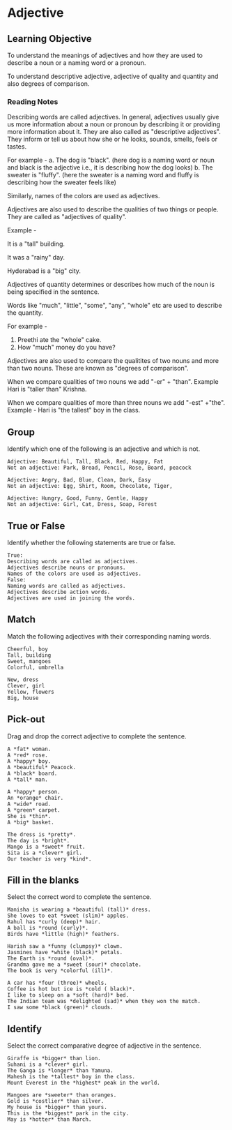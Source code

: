 # Adjective

## Learning Objective

To understand the meanings of adjectives and how they are used to describe a noun or a naming word or a pronoun.

To understand descriptive adjective, adjective of quality and quantity and also degrees of comparison.

### Reading Notes

Describing words are called adjectives. In general, adjectives usually give us more information about a noun or pronoun by describing it or providing more information about it. They are also called as "descriptive adjectives". They inform or tell us about how she or he looks, sounds, smells, feels or tastes.

 For example - 
a. The dog is "black". (here dog is a naming word or noun and black is the adjective i.e., it is describing how the dog looks)
b. The sweater is "fluffy". (here the sweater is a naming word and fluffy is describing how the sweater feels like)

Similarly, names of the colors are used as adjectives.

Adjectives are also used to describe the qualities of two things or people. They are called as "adjectives of quality".

Example - 

It is a "tall" building.

It was a "rainy" day.

Hyderabad is a "big" city.

Adjectives of quantity determines or describes how much of the noun is being specified in the sentence. 

Words like "much", "little", "some", "any", "whole" etc are used to describe the quantity.

For example -
1. Preethi ate the "whole" cake.
2. How "much" money do you have?

Adjectives are also used to compare the qualitites of two nouns and more than two nouns. These are known as "degrees of comparison".  

When we compare qualities of two nouns we add "-er" + "than". 
Example Hari is "taller than" Krishna.

When we compare qualities of more than three nouns we add "-est" +"the". 
Example - Hari is "the tallest" boy in the class.


## Group 

Identify which one of the following is an adjective and which is not. 

```
Adjective: Beautiful, Tall, Black, Red, Happy, Fat
Not an adjective: Park, Bread, Pencil, Rose, Board, peacock
```

```
Adjective: Angry, Bad, Blue, Clean, Dark, Easy
Not an adjective: Egg, Shirt, Room, Chocolate, Tiger, 
```

```
Adjective: Hungry, Good, Funny, Gentle, Happy
Not an adjective: Girl, Cat, Dress, Soap, Forest
```

## True or False

Identify whether the following statements are true or false.

```
True:
Describing words are called as adjectives.
Adjectives describe nouns or pronouns.
Names of the colors are used as adjectives.
False:
Naming words are called as adjectives.
Adjectives describe action words.
Adjectives are used in joining the words.
```

## Match

Match the following adjectives with their corresponding naming words.

```
Cheerful, boy
Tall, building
Sweet, mangoes
Colorful, umbrella
```

```
New, dress
Clever, girl
Yellow, flowers
Big, house
```


## Pick-out

Drag and drop the correct adjective to complete the sentence.

```
A *fat* woman.
A *red* rose.
A *happy* boy.
A *beautiful* Peacock.
A *black* board.
A *tall* man.
```

```
A *happy* person.
An *orange* chair.
A *wide* road.
A *green* carpet.
She is *thin*.
A *big* basket.
```

```
The dress is *pretty*.
The day is *bright*.
Mango is a *sweet* fruit.
Sita is a *clever* girl.
Our teacher is very *kind*.
```


## Fill in the blanks

Select the correct word to complete the sentence.

```
Manisha is wearing a *beautiful (tall)* dress.
She loves to eat *sweet (slim)* apples.
Rahul has *curly (deep)* hair.
A ball is *round (curly)*.
Birds have *little (high)* feathers.
```

```
Harish saw a *funny (clumpsy)* clown.
Jasmines have *white (black)* petals.
The Earth is *round (oval)*.
Grandma gave me a *sweet (sour)* chocolate.
The book is very *colorful (ill)*. 
```

```
A car has *four (three)* wheels.
Coffee is hot but ice is *cold ( black)*.
I like to sleep on a *soft (hard)* bed.
The Indian team was *delighted (sad)* when they won the match.
I saw some *black (green)* clouds.
```

## Identify 

Select the correct comparative degree of adjective in the sentence.

```
Giraffe is *bigger* than lion.
Suhani is a *clever* girl.
The Ganga is *longer* than Yamuna.
Mahesh is the *tallest* boy in the class.
Mount Everest in the *highest* peak in the world.
```

```
Mangoes are *sweeter* than oranges.
Gold is *costlier* than silver.
My house is *bigger* than yours.
This is the *biggest* park in the city.
May is *hotter* than March.
```















 









